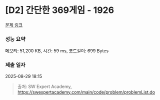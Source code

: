 # [D2] 간단한 369게임 - 1926 

[문제 링크](https://swexpertacademy.com/main/code/problem/problemDetail.do?contestProbId=AV5PTeo6AHUDFAUq) 

### 성능 요약

메모리: 51,200 KB, 시간: 59 ms, 코드길이: 699 Bytes

### 제출 일자

2025-08-29 18:15



> 출처: SW Expert Academy, https://swexpertacademy.com/main/code/problem/problemList.do